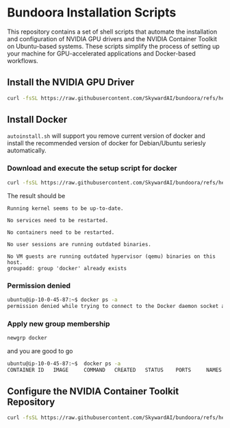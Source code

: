 # Bundoora Installation Scripts

This repository contains a set of shell scripts that automate the installation and configuration of NVIDIA GPU drivers and the NVIDIA Container Toolkit on Ubuntu-based systems. These scripts simplify the process of setting up your machine for GPU-accelerated applications and Docker-based workflows.


## Install the NVIDIA GPU Driver

```bash
curl -fsSL https://raw.githubusercontent.com/SkywardAI/bundoora/refs/heads/main/scripts/nvidia-gpu-driver.sh | sudo -E bash -
```

## Install Docker

`autoinstall.sh` will support you remove current version of docker and install the recommended version of docker for Debian/Ubuntu seriesly automatically.

### Download and execute the setup script for docker

```bash
curl -fsSL https://raw.githubusercontent.com/SkywardAI/bundoora/refs/heads/main/scripts/autoinstall.sh |sudo -E bash -
```
The result should be
```
Running kernel seems to be up-to-date.

No services need to be restarted.

No containers need to be restarted.

No user sessions are running outdated binaries.

No VM guests are running outdated hypervisor (qemu) binaries on this host.
groupadd: group 'docker' already exists
```

### Permission denied
```bash
ubuntu@ip-10-0-45-87:~$ docker ps -a
permission denied while trying to connect to the Docker daemon socket at unix:///var/run/docker.sock: Get "http://%2Fvar%2Frun%2Fdocker.sock/v1.47/containers/json?all=1": dial unix /var/run/docker.sock: connect: permission denied
```

### Apply new group membership

```bash
newgrp docker
```

and you are good to go

```bash
ubuntu@ip-10-0-45-87:~$  docker ps -a
CONTAINER ID   IMAGE     COMMAND   CREATED   STATUS    PORTS     NAMES
```

## Configure the NVIDIA Container Toolkit Repository

```bash
curl -fsSL https://raw.githubusercontent.com/SkywardAI/bundoora/refs/heads/main/scripts/nvidia-container-tool.sh | sudo -E bash -
```
